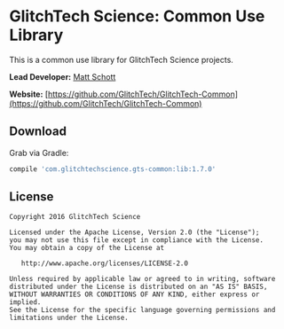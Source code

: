 GlitchTech Science: Common Use Library
======================================

This is a common use library for GlitchTech Science projects.

**Lead Developer:** [Matt Schott](glitchtechscience@gmail.com)

**Website:** [https://github.com/GlitchTech/GlitchTech-Common](https://github.com/GlitchTech/GlitchTech-Common)

[//]: # "./gradlew install)"

[//]: # "./gradlew bintrayUpload"


Download
--------

Grab via Gradle:
```groovy
compile 'com.glitchtechscience.gts-common:lib:1.7.0'
```

License
--------

    Copyright 2016 GlitchTech Science

    Licensed under the Apache License, Version 2.0 (the "License");
    you may not use this file except in compliance with the License.
    You may obtain a copy of the License at

       http://www.apache.org/licenses/LICENSE-2.0

    Unless required by applicable law or agreed to in writing, software
    distributed under the License is distributed on an "AS IS" BASIS,
    WITHOUT WARRANTIES OR CONDITIONS OF ANY KIND, either express or implied.
    See the License for the specific language governing permissions and
    limitations under the License.
